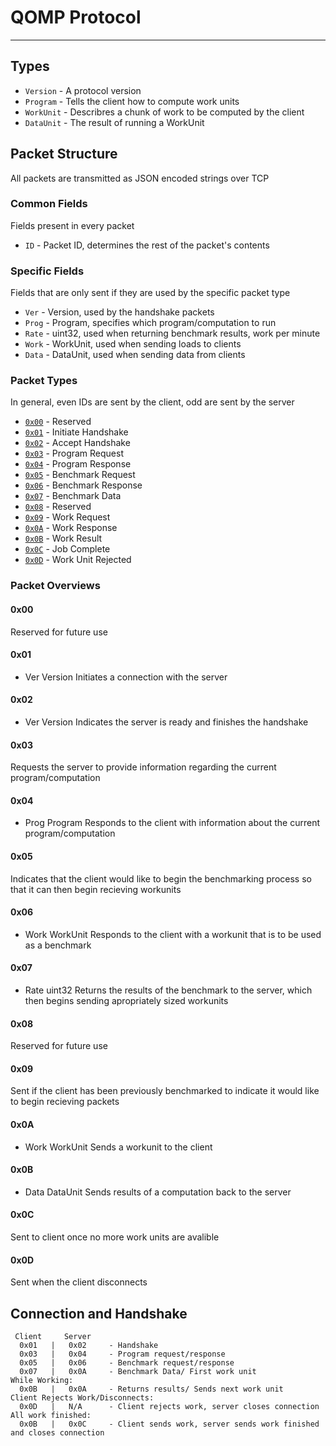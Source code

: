 QOMP Protocol
=============
-------------

Types
-----
 * `Version`  - A protocol version
 * `Program`  - Tells the client how to compute work units
 * `WorkUnit` - Describres a chunk of work to be computed by the client
 * `DataUnit` - The result of running a WorkUnit

Packet Structure
----------------
All packets are transmitted as JSON encoded strings over TCP

### Common Fields ###
Fields present in every packet

* `ID` - Packet ID, determines the rest of the packet's contents

### Specific Fields ###
Fields that are only sent if they are used by the specific packet type

* `Ver`  - Version,  used by the handshake packets
* `Prog` - Program,  specifies which program/computation to run
* `Rate` - uint32,   used when returning benchmark results, work per minute
* `Work` - WorkUnit, used when sending loads to clients
* `Data` - DataUnit, used when sending data from clients

### Packet Types ###
In general, even IDs are sent by the client, odd are sent by the server

 * [`0x00`](#0x00) - Reserved
 * [`0x01`](#0x01) - Initiate Handshake
 * [`0x02`](#0x02) - Accept Handshake
 * [`0x03`](#0x03) - Program Request
 * [`0x04`](#0x04) - Program Response
 * [`0x05`](#0x05) - Benchmark Request
 * [`0x06`](#0x06) - Benchmark Response
 * [`0x07`](#0x07) - Benchmark Data
 * [`0x08`](#0x08) - Reserved
 * [`0x09`](#0x09) - Work Request
 * [`0x0A`](#0x0A) - Work Response
 * [`0x0B`](#0x0B) - Work Result
 * [`0x0C`](#0x0C) - Job Complete
 * [`0x0D`](#0x0D) - Work Unit Rejected

### Packet Overviews ###
#### <a name="0x00"></a>0x00 ####
Reserved for future use
#### <a name="0x01"></a>0x01 ####
 * Ver Version
Initiates a connection with the server
#### <a name="0x02"></a>0x02 ####
 * Ver Version
Indicates the server is ready and finishes the handshake
#### <a name="0x03"></a>0x03 ####
Requests the server to provide information regarding the current program/computation
#### <a name="0x04"></a>0x04 ####
 * Prog Program
Responds to the client with information about the current program/computation
#### <a name="0x05"></a>0x05 ####
Indicates that the client would like to begin the benchmarking process so that it can then begin recieving workunits
#### <a name="0x06"></a>0x06 ####
 * Work WorkUnit
Responds to the client with a workunit that is to be used as a benchmark
#### <a name="0x07"></a>0x07 ####
 * Rate uint32
Returns the results of the benchmark to the server, which then begins sending apropriately sized workunits
#### <a name="0x08"></a>0x08 ####
Reserved for future use
#### <a name="0x09"></a>0x09 ####
Sent if the client has been previously benchmarked to indicate it would like to begin recieving packets
#### <a name="0x0A"></a>0x0A ####
 * Work WorkUnit
Sends a workunit to the client
#### <a name="0x0B"></a>0x0B ####
 * Data DataUnit
Sends results of a computation back to the server
#### <a name="0x0C"></a>0x0C ####
Sent to client once no more work units are avalible
#### <a name="0x0D"></a>0x0D ####
Sent when the client disconnects

Connection and Handshake
------------------------
     Client     Server  
      0x01   |   0x02     - Handshake
      0x03   |   0x04     - Program request/response
      0x05   |   0x06     - Benchmark request/response
      0x07   |   0x0A     - Benchmark Data/ First work unit
    While Working:
      0x0B   |   0x0A     - Returns results/ Sends next work unit
    Client Rejects Work/Disconnects:
      0x0D   |   N/A      - Client rejects work, server closes connection
    All work finished:
      0x0B   |   0x0C     - Client sends work, server sends work finished and closes connection

